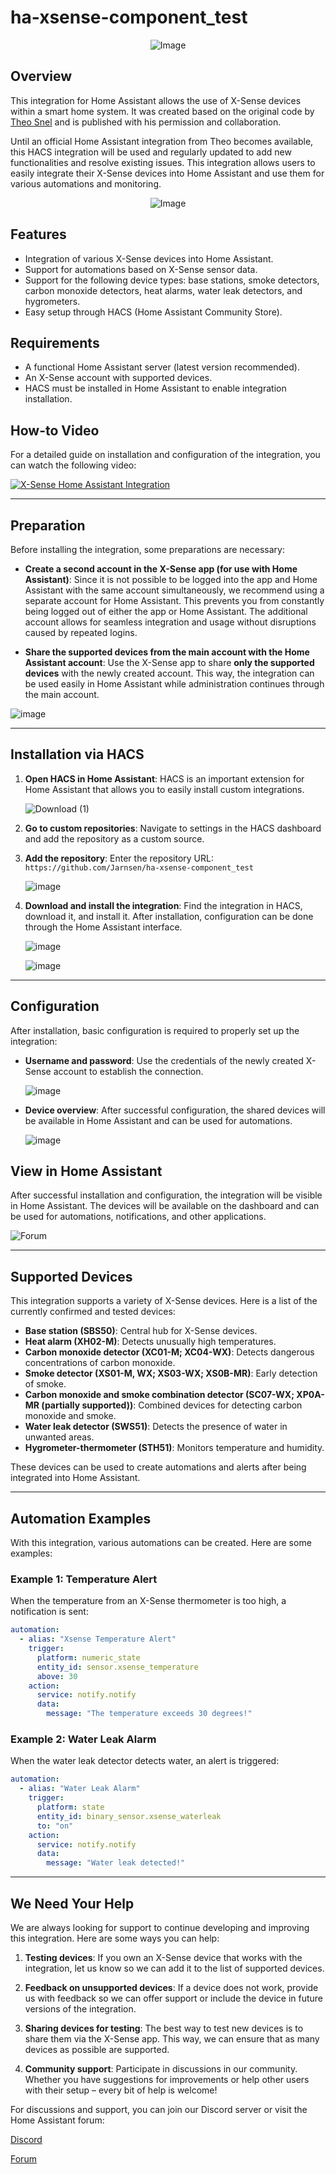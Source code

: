 # ha-xsense-component_test

<p align="center">
<img src="https://github.com/user-attachments/assets/8e05446e-bc14-4a21-9f6d-8e9f9defd630" alt="Image">
</p>

## Overview
This integration for Home Assistant allows the use of X-Sense devices within a smart home system. It was created based on the original code by [Theo Snel](https://github.com/theosnel/homeassistant-core/tree/xsense/homeassistant/components/xsense) and is published with his permission and collaboration.

Until an official Home Assistant integration from Theo becomes available, this HACS integration will be used and regularly updated to add new functionalities and resolve existing issues. This integration allows users to easily integrate their X-Sense devices into Home Assistant and use them for various automations and monitoring.

<p align="center">
  <img src="https://github.com/user-attachments/assets/fbe7e69b-9204-4de4-a245-e0e2bdbd7f73" alt="Image">
</p>

## Features
- Integration of various X-Sense devices into Home Assistant.
- Support for automations based on X-Sense sensor data.
- Support for the following device types: base stations, smoke detectors, carbon monoxide detectors, heat alarms, water leak detectors, and hygrometers.
- Easy setup through HACS (Home Assistant Community Store).

## Requirements
- A functional Home Assistant server (latest version recommended).
- An X-Sense account with supported devices.
- HACS must be installed in Home Assistant to enable integration installation.

## How-to Video
For a detailed guide on installation and configuration of the integration, you can watch the following video:

[![X-Sense Home Assistant Integration](https://img.youtube.com/vi/3CCKK-qX-YA/0.jpg)](https://www.youtube.com/watch?v=3CCKK-qX-YA)

____________________________________________________________

## Preparation
Before installing the integration, some preparations are necessary:

- **Create a second account in the X-Sense app (for use with Home Assistant)**: Since it is not possible to be logged into the app and Home Assistant with the same account simultaneously, we recommend using a separate account for Home Assistant. This prevents you from constantly being logged out of either the app or Home Assistant. The additional account allows for seamless integration and usage without disruptions caused by repeated logins.

- **Share the supported devices from the main account with the Home Assistant account**: Use the X-Sense app to share **only the supported devices** with the newly created account. This way, the integration can be used easily in Home Assistant while administration continues through the main account.

![image](https://github.com/Elwinmage/ha-xsense-component/assets/15807572/9cc18693-5f37-49c5-a67d-22602fa7eef5)

____________________________________________________________

## Installation via HACS
1. **Open HACS in Home Assistant**:
   HACS is an important extension for Home Assistant that allows you to easily install custom integrations.

   ![Download (1)](https://github.com/Elwinmage/ha-xsense-component/assets/15807572/3220c686-f53f-4766-9523-e3272a6ff104)

2. **Go to custom repositories**:
   Navigate to settings in the HACS dashboard and add the repository as a custom source.

3. **Add the repository**:
   Enter the repository URL: `https://github.com/Jarnsen/ha-xsense-component_test`

   ![image](https://github.com/Elwinmage/ha-xsense-component/assets/15807572/48c23cf0-a212-4889-8d08-f995ff2fd5d7)

4. **Download and install the integration**:
   Find the integration in HACS, download it, and install it. After installation, configuration can be done through the Home Assistant interface.

   ![image](https://github.com/Elwinmage/ha-xsense-component/assets/15807572/5bd2d567-6568-47c5-a45e-6af7228ff30e)
   
   ![image](https://github.com/Elwinmage/ha-xsense-component/assets/15807572/33cd7bfa-eec2-44f5-af30-4f21269f0081)

____________________________________________________________

## Configuration
After installation, basic configuration is required to properly set up the integration:
- **Username and password**: Use the credentials of the newly created X-Sense account to establish the connection.

    ![image](https://github.com/Elwinmage/ha-xsense-component/assets/15807572/48c5e923-a6a0-4a47-8f26-8ef3954ea34b)
  
- **Device overview**: After successful configuration, the shared devices will be available in Home Assistant and can be used for automations.

    ![image](https://github.com/Elwinmage/ha-xsense-component/assets/15807572/42b33b6b-ecd9-45f6-99fc-314a0abd9bbe)
## View in Home Assistant
After successful installation and configuration, the integration will be visible in Home Assistant. The devices will be available on the dashboard and can be used for automations, notifications, and other applications.


![Forum](https://github.com/Elwinmage/ha-xsense-component/assets/15807572/2d271b78-39d9-4bbd-837d-8593cf1933bd)

____________________________________________________________

## Supported Devices
This integration supports a variety of X-Sense devices. Here is a list of the currently confirmed and tested devices:
- **Base station (SBS50)**: Central hub for X-Sense devices.
- **Heat alarm (XH02-M)**: Detects unusually high temperatures.
- **Carbon monoxide detector (XC01-M; XC04-WX)**: Detects dangerous concentrations of carbon monoxide.
- **Smoke detector (XS01-M, WX; XS03-WX; XS0B-MR)**: Early detection of smoke.
- **Carbon monoxide and smoke combination detector (SC07-WX; XP0A-MR (partially supported))**: Combined devices for detecting carbon monoxide and smoke.
- **Water leak detector (SWS51)**: Detects the presence of water in unwanted areas.
- **Hygrometer-thermometer (STH51)**: Monitors temperature and humidity.

These devices can be used to create automations and alerts after being integrated into Home Assistant.

____________________________________________________________

## Automation Examples
With this integration, various automations can be created. Here are some examples:

### Example 1: Temperature Alert
When the temperature from an X-Sense thermometer is too high, a notification is sent:

```yaml
automation:
  - alias: "Xsense Temperature Alert"
    trigger:
      platform: numeric_state
      entity_id: sensor.xsense_temperature
      above: 30
    action:
      service: notify.notify
      data:
        message: "The temperature exceeds 30 degrees!"
```

### Example 2: Water Leak Alarm
When the water leak detector detects water, an alert is triggered:

```yaml
automation:
  - alias: "Water Leak Alarm"
    trigger:
      platform: state
      entity_id: binary_sensor.xsense_waterleak
      to: "on"
    action:
      service: notify.notify
      data:
        message: "Water leak detected!"
```

____________________________________________________________

## We Need Your Help
We are always looking for support to continue developing and improving this integration. Here are some ways you can help:

1. **Testing devices**: If you own an X-Sense device that works with the integration, let us know so we can add it to the list of supported devices.

2. **Feedback on unsupported devices**: If a device does not work, provide us with feedback so we can offer support or include the device in future versions of the integration.

3. **Sharing devices for testing**: The best way to test new devices is to share them via the X-Sense app. This way, we can ensure that as many devices as possible are supported.

4. **Community support**: Participate in discussions in our community. Whether you have suggestions for improvements or help other users with their setup – every bit of help is welcome!

For discussions and support, you can join our Discord server or visit the Home Assistant forum:

[Discord](https://discord.gg/5phHHgGb3V)

[Forum](https://community.home-assistant.io/t/x-sense-security-is-it-possible-to-create-an-integration/534119/110)
